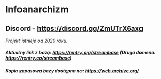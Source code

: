 # Infoanarchizm
## Discord - https://discord.gg/ZmUTrX6axg 
*Projekt istnieje od 2020 roku.*

##### Aktualny link z bazą: https://rentry.org/streambase (Druga domena: https://rentry.co/streambase)
##### Kopia zapasowa bazy dostępna na: https://web.archive.org/

